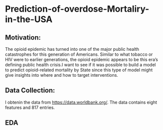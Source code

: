 # Prediction-of-overdose-Mortaliry-in-the-USA
## Motivation:

The opioid epidemic has turned into one of the major public health catastrophes for this generation of Americans. Similar to what tobacco or HIV were to earlier generations, the opioid epidemic appears to be this era’s defining public health crisis.I want to see if it was possible to build a model to predict opioid-related mortality by State  since this type of model might give insights into where and how to target interventions.

## Data Collection:
I obtenin the data from https://data.worldbank.org/. The data contains eight features and 817 entries.

## EDA

